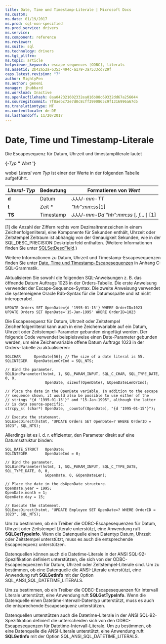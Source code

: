 ```yaml
---
title: Date, Time und Timestamp-Literale | Microsoft Docs
ms.custom: 
ms.date: 01/19/2017
ms.prod: sql-non-specified
ms.prod_service: drivers
ms.service: 
ms.component: reference
ms.reviewer: 
ms.suite: sql
ms.technology: drivers
ms.tgt_pltfrm: 
ms.topic: article
helpviewer_keywords: escape sequences [ODBC], literals
ms.assetid: 2b42a52a-6353-494c-a179-3a7533cd729f
caps.latest.revision: "7"
author: MightyPen
ms.author: genemi
manager: jhubbard
ms.workload: Inactive
ms.openlocfilehash: 8aa042321602332ea016b88c69332dd67a256044
ms.sourcegitcommit: 7f8aebc72e7d0c8cff3990865c9f1316996a67d5
ms.translationtype: MT
ms.contentlocale: de-DE
ms.lasthandoff: 11/20/2017
---
```

# <a name="date-time-and-timestamp-literals"></a>Date, Time und Timestamp-Literale
Die Escapesequenz für Datum, Uhrzeit und timestampliterale lautet  
  
 **{***-Typ* **"** *Wert* **'}**   
  
 wobei *Literal vom Typ* ist einer der Werte in der folgenden Tabelle aufgeführt.  
  
|*Literal-Typ*|Bedeutung|Formatieren von *Wert*|  
|---------------------|-------------|-----------------------|  
|**d**|Datum|*JJJJ*-*mm*-*TT*|  
|**t**|Zeit *|*"hh"*:*mm*:*ss*[1]|  
|**TS**|Timestamp|*JJJJ*-*mm*-*Dd* *"hh"*:*mm*:*ss* [. *f...* ] [1]|  
  
 [1] die Anzahl der Ziffern rechts vom Dezimaltrennzeichen in einem Zeichenfolgenliteral, eine Komponente für Sekunden enthält, Uhrzeit oder Zeitstempel Zeitraum ist abhängig von der Genauigkeit Sekunden, wie in der SQL_DESC_PRECISION Deskriptorfeld enthalten. (Weitere Informationen finden Sie unter [SQLSetDescField](../../../odbc/reference/syntax/sqlsetdescfield-function.md).)  
  
 Weitere Informationen zu Datum, Uhrzeit und Timestamp-Escapesequenzen finden Sie unter [Date, Time und Timestamp-Escapesequenzen](../../../odbc/reference/appendixes/date-time-and-timestamp-escape-sequences.md) in Anhang C: SQL-Grammatik.  
  
 Aktualisieren Sie sowohl die folgenden SQL-Anweisungen z. B. das öffnende Datum Auftrags 1023 in der Orders-Tabelle. Die erste Anweisung verwendet der Escape-Sequence-Syntax. Die zweite Anweisung verwendet die systemeigene Oracle Rdb-Syntax für die Datumsspalte und ist nicht interoperabel.  
  
```  
UPDATE Orders SET OpenDate={d '1995-01-15'} WHERE OrderID=1023  
UPDATE Orders SET OpenDate='15-Jan-1995' WHERE OrderID=1023  
```  
  
 Die Escapesequenz für Datum, Uhrzeit oder Zeitstempel Zeichenfolgenliteral kann auch in eine Zeichenvariable auf ein Datum, Uhrzeit oder Zeitstempel-Parameter gebunden eingefügt werden. Der folgende Code verwendet beispielsweise einen Date-Parameter gebunden werden, um eine Zeichenvariable offene Datum Auftrags 1023 in der Orders-Tabelle zu aktualisieren:  
  
```  
SQLCHAR      OpenDate[56]; // The size of a date literal is 55.  
SQLINTEGER   OpenDateLenOrInd = SQL_NTS;  
  
// Bind the parameter.  
SQLBindParameter(hstmt, 1, SQL_PARAM_INPUT, SQL_C_CHAR, SQL_TYPE_DATE, 0, 0,  
                  OpenDate, sizeof(OpenDate), &OpenDateLenOrInd);  
  
// Place the date in the OpenDate variable. In addition to the escape  
// sequence shown, it would also be possible to use either of the  
// strings "{d '1995-01-15'}" and "15-Jan-1995", although the latter  
// is data source-specific.  
strcpy_s( (char*) OpenDate, _countof(OpenDate), "{d '1995-01-15'}");  
  
// Execute the statement.  
SQLExecDirect(hstmt, "UPDATE Orders SET OpenDate=? WHERE OrderID = 1023", SQL_NTS);  
```  
  
 Allerdings ist es i. d. r. effizienter, den Parameter direkt auf eine Datumsstruktur binden:  
  
```  
SQL_DATE_STRUCT   OpenDate;  
SQLINTEGER        OpenDateInd = 0;  
  
// Bind the parameter.  
SQLBindParameter(hstmt, 1, SQL_PARAM_INPUT, SQL_C_TYPE_DATE, SQL_TYPE_DATE, 0, 0,  
                  &OpenDate, 0, &OpenDateLen);  
  
// Place the date in the dsOpenDate structure.  
OpenDate.year = 1995;  
OpenDate.month = 1;  
OpenDate.day = 15;  
  
// Execute the statement.  
SQLExecDirect(hstmt, "UPDATE Employee SET OpenDate=? WHERE OrderID = 1023", SQL_NTS);  
```  
  
 Um zu bestimmen, ob ein Treiber die ODBC-Escapesequenzen für Datum, Uhrzeit oder Zeitstempel Literale unterstützt, eine Anwendung ruft **SQLGetTypeInfo**. Wenn die Datenquelle einen Datentyp Datum, Uhrzeit oder Zeitstempel unterstützt, muss es auch die entsprechende Escapesequenz unterstützen.  
  
 Datenquellen können auch die Datetime-Literale in der ANSI SQL-92-Spezifikation definiert unterstützen, die sich von der ODBC-Escapesequenzen für Datum, Uhrzeit oder Zeitstempel-Literale sind. Um zu bestimmen, ob eine Datenquelle die ANSI-Literale unterstützt, eine Anwendung ruft **SQLGetInfo** mit der Option SQL_ANSI_SQL_DATETIME_LITERALS.  
  
 Um zu bestimmen, ob ein Treiber die ODBC-Escapesequenzen für Intervall Literale unterstützt, eine Anwendung ruft **SQLGetTypeInfo**. Wenn die Datenquelle einen Datetime-Intervall-Datentyp unterstützt, muss es auch die entsprechende Escapesequenz unterstützen.  
  
 Datenquellen unterstützen auch die Datetime-Literale in der ANSI SQL-92-Spezifikation definiert die unterscheiden sich von den ODBC-Escapesequenzen für Datetime-Intervall-Literale. Um zu bestimmen, ob eine Datenquelle die ANSI-Literale unterstützt, eine Anwendung ruft **SQLGetInfo** mit der Option SQL_ANSI_SQL_DATETIME_LITERALS.
